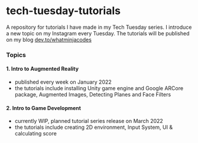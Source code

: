 # tech-tuesday-tutorials
A repository for tutorials I have made in my Tech Tuesday series. I introduce a new topic on my Instagram every Tuesday. The tutorials will be published on my blog [dev.to/whatminjacodes](https://dev.to/whatminjacodes)

### Topics
#### 1. Intro to Augmented Reality
- published every week on January 2022
- the tutorials include installing Unity game engine and Google ARCore package, Augmented Images, Detecting Planes and Face Filters

#### 2. Intro to Game Development
- currently WIP, planned tutorial series release on March 2022
- the tutorials include creating 2D environment, Input System, UI & calculating score
